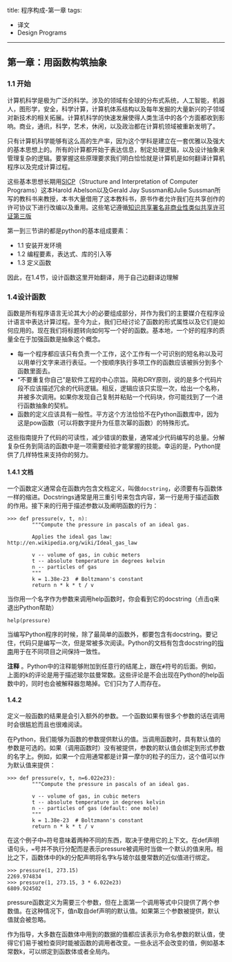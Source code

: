 title: 程序构成-第一章
tags:
- 译文
- Design Programs
---

## 第一章：用函数构筑抽象

### 1.1 开始

计算机科学是极为广泛的科学。涉及的领域有全球的分布式系统，人工智能，机器人，图形学，安全，科学计算，计算机体系结构以及每年发掘的大量新兴的子领域对新技术的相关拓展。计算机科学的快速发展使得人类生活中的各个方面都收到影响。商业，通讯，科学，艺术，休闲，以及政治都在计算机领域被重新发明了。

只有计算机科学能够有这么高的生产率，因为这个学科是建立在一套优雅以及强大的基本思想上的。所有的计算都开始于表达信息，制定处理逻辑，以及设计抽象来管理复杂的逻辑。要掌握这些原理要求我们明白恰恰就是计算机是如何翻译计算机程序以及完成计算过程。

这些基本思想长期用[SICP][SICP]（Structure and Interpretation of Computer Programs）这本Harold Abelson以及Gerald Jay Sussman和Julie Sussman所写的教科书来教授，本书大量借用了这本教科书，原书作者允许我们在共享创作的许可协议下进行改编以及重用。这些笔记遵循[知识共享署名非商业性类似共享许可证第三版][Creative Commons attribution non-commericial share-alike license version 3]

第一到三节讲的都是python的基本组成要素：
- 1.1 安装开发环境
- 1.2 编程要素，表达式、库的引入等
- 1.3 定义函数

因此，在1.4节，设计函数这里开始翻译，用于自己边翻译边理解

### 1.4设计函数

函数是所有程序语言无论其大小的必要组成部分，并作为我们的主要媒介在程序设计语言中表达计算过程。至今为止，我们已经讨论了函数的形式属性以及它们是如何应用的。现在我们将标题转向如何写一个好的函数。基本地，一个好的程序的质量全在于加强函数是抽象这个概念。
- 每一个程序都应该只有负责一个工作，这个工作有一个可识别的短名称以及可以用单行文字来进行表征。一个按顺序执行多项工作的函数应该被拆分到多个函数里面去。
- “不要重复你自己”是软件工程的中心宗旨。简称DRY原则，说的是多个代码片段不应该描述冗余的代码逻辑。相反，逻辑应该只实现一次，给出一个名称，并被多次调用。如果你发现自己复制并粘贴一个代码块，你可能找到了一个进行函数抽象的契机。
- 函数的定义应该具有一般性。平方这个方法恰恰不在Python函数库中，因为这是pow函数（可以将数字提升为任意次幂的函数）的特殊形式。

这些指南提升了代码的可读性，减少错误的数量，通常减少代码编写的总量。分解复杂任务到简洁的函数中是一项需要经验才能掌握的技能。幸运的是，Python提供了几样特性来支持你的努力。

#### 1.4.1 文档

一个函数定义通常会在函数内包含文档定义，叫做`docstring`，必须要有与函数体一样的缩进。Docstrings通常是用三重引号来包含内容，第一行是用于描述函数的作用。接下来的行用于描述参数以及阐明函数的行为：

```
>>> def pressure(v, t, n):
        """Compute the pressure in pascals of an ideal gas.

        Applies the ideal gas law: http://en.wikipedia.org/wiki/Ideal_gas_law

        v -- volume of gas, in cubic meters
        t -- absolute temperature in degrees kelvin
        n -- particles of gas
        """
        k = 1.38e-23  # Boltzmann's constant
        return n * k * t / v
```

当你用一个名字作为参数来调用help函数时，你会看到它的docstring（点击q来退出Python帮助）

`help(pressure)`

当编写Python程序的时候，除了最简单的函数外，都要包含有docstring。要记住，代码只是编写一次，但是常被多次阅读。Python的文档有包含docstring的[指南][docstring guidelines]用于在不同项目之间保持一致性。

**注释** 。Python中的注释能够附加到任意行的结尾上，跟在`#`符号的后面。例如，上面的k的评论是用于描述玻尔兹曼常数。这些评论是不会出现在Python的help函数中的，同时也会被解释器忽略掉。它们只为了人而存在。

#### 1.4.2

定义一般函数的结果是会引入额外的参数。一个函数如果有很多个参数的话在调用时会很尴尬而且也很难阅读。

在Python，我们能够为函数的参数提供默认的值。当调用函数时，具有默认值的参数是可选的。如果（调用函数时）没有被提供，参数的默认值会绑定到形式参数的名字上。例如，如果一个应用通常都是计算一摩尔的粒子的压力，这个值可以作为默认值来提供：

```
>>> def pressure(v, t, n=6.022e23):
        """Compute the pressure in pascals of an ideal gas.

        v -- volume of gas, in cubic meters
        t -- absolute temperature in degrees kelvin
        n -- particles of gas (default: one mole)
        """
        k = 1.38e-23  # Boltzmann's constant
        return n * k * t / v
```

在这个例子中`=`符号意味着两种不同的东西，取决于使用它的上下文。在def声明语句头，`=`号并不执行分配而是表示pressure被调用时当做一个默认的值来用。相比之下，函数体中的k的分配声明将名字k与玻尔兹曼常数的近似值进行绑定。

```
>>> pressure(1, 273.15)
2269.974834
>>> pressure(1, 273.15, 3 * 6.022e23)
6809.924502
```

pressure函数定义为需要三个参数，但在上面第一个调用等式中只提供了两个参数值。在这种情况下，值n取自def声明的默认值。如果第三个参数被提供，默认值就会被忽略。

作为指导，大多数在函数体中用到的数据的值都应该表示为命名参数的默认值，使得它们易于被检查同时能被函数的调用者改变。一些永远不会改变的值，例如基本常数k，可以绑定到函数体或者全局内。

[SICP]: http://mitpress.mit.edu/sicp
[Creative Commons attribution non-commericial share-alike license version 3]: http://creativecommons.org/licenses/by-nc-sa/3.0/deed.en_US
[docstring guidelines]: http://www.python.org/dev/peps/pep-0257/
